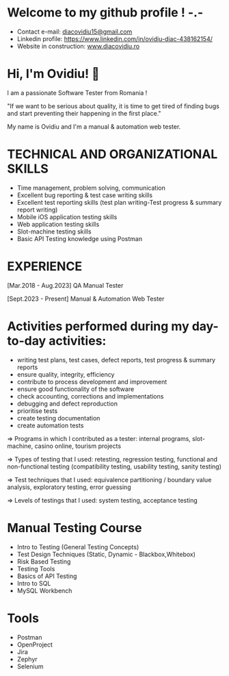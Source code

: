 
# Welcome to my github profile ! -.-

- Contact e-mail: diacovidiu15@gmail.com
- Linkedin profile: https://www.linkedin.com/in/ovidiu-diac-438162154/
- Website in construction: www.diacovidiu.ro


# Hi, I'm Ovidiu! 👋
I am a passionate Software Tester from Romania !

"If we want to be serious about quality, it is time to get tired of finding bugs and start preventing their happening in the first place."


My name is Ovidiu and I'm a manual & automation web tester. 


# TECHNICAL AND ORGANIZATIONAL SKILLS
- Time management, problem solving, communication
- Excellent bug reporting & test case writing skills
- Excellent test reporting skills (test plan writing-Test progress & summary report writing)
- Mobile iOS application testing skills
- Web application testing skills
- Slot-machine testing skills
- Basic API Testing knowledge using Postman

# EXPERIENCE
[Mar.2018 - Aug.2023] QA Manual Tester

[Sept.2023 - Present] Manual & Automation Web Tester


# Activities performed during my day-to-day activities:

- writing test plans, test cases, defect reports, test progress & summary reports
- ensure quality, integrity, efficiency
- contribute to process development and improvement
- ensure good functionality of the software
- check accounting, corrections and implementations
- debugging and defect reproduction
- prioritise tests
- create testing documentation
- create automation tests

=> Programs in which I contributed as a tester: internal programs, slot-machine, casino online, tourism projects

=> Types of testing that I used: retesting, regression testing, functional and non-functional testing (compatibility testing, usability testing, sanity testing)

=> Test techniques that I used: equivalence partitioning / boundary value analysis, exploratory testing, error guessing

=> Levels of testings that I used: system testing, acceptance testing

# Manual Testing Course
- Intro to Testing (General Testing Concepts)
- Test Design Techniques (Static, Dynamic - Blackbox,Whitebox)
- Risk Based Testing
- Testing Tools
- Basics of API Testing
- Intro to SQL
- MySQL Workbench

# Tools
- Postman
- OpenProject
- Jira
- Zephyr
- Selenium

